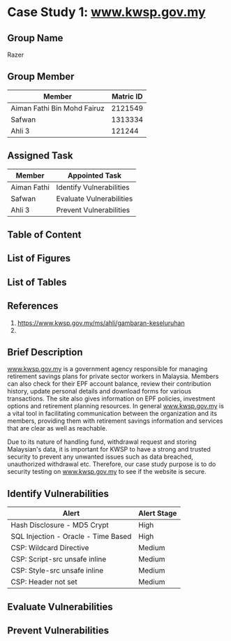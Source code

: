 # Case Study 1: www.kwsp.gov.my
## Group Name
Razer
## Group Member
|Member                      |Matric ID|
|----------------------------|---------|
|Aiman Fathi Bin Mohd Fairuz |2121549  |
|Safwan                      |1313334  |
|Ahli 3                      |121244   |
## Assigned Task
|Member       |Appointed Task          |
|-------------|------------------------|
|Aiman Fathi  |Identify Vulnerabilities|
|Safwan       |Evaluate Vulnerabilities|
|Ahli 3       |Prevent Vulnerabilities |

## Table of Content

## List of Figures

## List of Tables

## References
1. https://www.kwsp.gov.my/ms/ahli/gambaran-keseluruhan
2. 
## Brief Description 
www.kwsp.gov.my is a government agency responsible for managing retirement savings plans for private sector workers in Malaysia. Members can also check for their EPF account balance, review their contribution history, update personal details and download forms for various transactions. The site also gives information on EPF policies, investment options and retirement planning resources. In general www.kwsp.gov.my is a vital tool in facilitating communication between the organization and its members, providing them with retirement savings information and services that are clear as well as reachable.

Due to its nature of handling fund, withdrawal request and storing Malaysian's data, it is important for KWSP to have a strong and trusted security to prevent any unwanted issues such as data breached, unauthorized withdrawal etc. Therefore, our case study purpose is to do security testing on www.kwsp.gov.my to see if the website is secure.

## Identify Vulnerabilities
|Alert                               |Alert Stage|
|------------------------------------|-----------|
|Hash Disclosure - MD5 Crypt         |High       |
|SQL Injection - Oracle - Time Based |High       |
|CSP: Wildcard Directive             |Medium     |
|CSP: Script-src unsafe inline       |Medium     |
|CSP: Style-src unsafe inline        |Medium     |
|CSP: Header not set                 |Medium     |

## Evaluate Vulnerabilities

## Prevent Vulnerabilities
